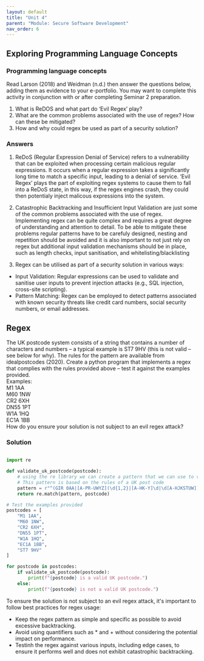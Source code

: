 ```yaml
---
layout: default
title: "Unit 4"
parent: "Module: Secure Software Development"
nav_order: 6
---
```


## Exploring Programming Language Concepts

### Programming language concepts
Read Larson (2018) and Weidman (n.d.) then answer the questions below, adding them as evidence to your e-portfolio. You may want to complete this activity in conjunction with or after completing Seminar 2 preparation.

1. What is ReDOS and what part do ‘Evil Regex’ play?
2. What are the common problems associated with the use of regex? How can these be mitigated?
3. How and why could regex be used as part of a security solution?

### Answers

1. ReDoS (Regular Expression Denial of Service) refers to a vulnerability that can be exploited when processing certain malicious regular expressions. It occurs when a regular expression takes a significantly long time to match a specific input, leading to a denial of service. ‘Evil Regex’ plays the part of exploiting regex systems to cause them to fall into a ReDoS state, in this way, if the regex engines crash, they could then potentialy inject malicous expressions into the system.   

2. Catastrophic Backtracking and Insufficient Input Validation are just some of the common problems associated with the use of regex. Implementing regex can be quite complex and requires a great degree of understanding and attention to detail. To be able to mitigate these problems regular patterns have to be carefuly designed, nesting and repetition should be avoided and it is also important to not just rely on regex but additional input validation mechanisms should be in place, such as length checks, input sanitisation, and whitelisting/blacklisting

3. Regex can be utilised as part of a security solution in various ways:
  - Input Validation: Regular expressions can be used to validate and sanitise user inputs to prevent injection attacks (e.g., SQL injection, cross-site scripting).
  - Pattern Matching: Regex can be employed to detect patterns associated with known security threats like credit card numbers, social security numbers, or email addresses.



## Regex
The UK postcode system consists of a string that contains a number of characters and numbers – a typical example is ST7 9HV (this is not valid – see below for why). The rules for the pattern are available from idealpostcodes (2020).
Create a python program that implements a regex that complies with the rules provided above – test it against the examples provided.  
Examples:  
M1 1AA  
M60 1NW  
CR2 6XH  
DN55 1PT  
W1A 1HQ  
EC1A 1BB  
How do you ensure your solution is not subject to an evil regex attack?

### Solution

```py

import re

def validate_uk_postcode(postcode):
    # using the re library we can create a pattern that we can use to validate the postcode
    # This pattern is based on the rules of a UK post code
    pattern = r"^(GIR 0AA|[A-PR-UWYZ](\d{1,2}|[A-HK-Y]\d|\d[A-HJKSTUW])? ?\d[ABD-HJLNP-UW-Z]{2})$"
    return re.match(pattern, postcode)

# Test the examples provided
postcodes = [
    "M1 1AA",
    "M60 1NW",
    "CR2 6XH",
    "DN55 1PT",
    "W1A 1HQ",
    "EC1A 1BB",
    "ST7 9HV"
]

for postcode in postcodes:
    if validate_uk_postcode(postcode):
        print(f"{postcode} is a valid UK postcode.")
    else:
        print(f"{postcode} is not a valid UK postcode.")
```


To ensure the solution is not subject to an evil regex attack, it's important to follow best practices for regex usage:

- Keep the regex pattern as simple and specific as possible to avoid excessive backtracking.
- Avoid using quantifiers such as * and + without considering the potential impact on performance.
- Testinh the regex against various inputs, including edge cases, to ensure it performs well and does not exhibit catastrophic backtracking.


